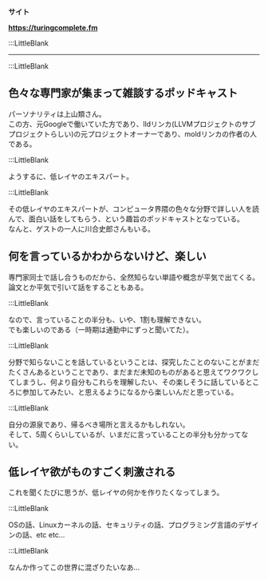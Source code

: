 
**サイト**    

**https://turingcomplete.fm**  

:::LittleBlank  

---  

:::LittleBlank  

## 色々な専門家が集まって雑談するポッドキャスト  

パーソナリティは上山類さん。  
この方、元Googleで働いていた方であり、lldリンカ(LLVMプロジェクトのサブプロジェクトらしい)の元プロジェクトオーナーであり、moldリンカの作者の人である。  

:::LittleBlank  

ようするに、低レイヤのエキスパート。  

:::LittleBlank  

その低レイヤのエキスパートが、コンピュータ界隈の色々な分野で詳しい人を読んで、面白い話をしてもらう、という趣旨のポッドキャストとなっている。  
なんと、ゲストの一人に川合史郎さんもいる。  


## 何を言っているかわからないけど、楽しい  

専門家同士で話し合うものだから、全然知らない単語や概念が平気で出てくる。  
論文とか平気で引いて話をすることもある。  

:::LittleBlank  

なので、言っていることの半分も、いや、1割も理解できない。  
でも楽しいのである（一時期は通勤中にずっと聞いてた）。  

:::LittleBlank  

分野で知らないことを話しているということは、探究したことのないことがまだたくさんあるということであり、まだまだ未知のものがあると思えてワクワクしてしまうし、何より自分もこれらを理解したい、その楽しそうに話しているところに参加してみたい、と思えるようになるから楽しいんだと思っている。  

:::LittleBlank  

自分の源泉であり、帰るべき場所と言えるかもしれない。  
そして、5周くらいしているが、いまだに言っていることの半分も分かってない。  

## 低レイヤ欲がものすごく刺激される  

これを聞くたびに思うが、低レイヤの何かを作りたくなってしまう。  

:::LittleBlank  

OSの話、Linuxカーネルの話、セキュリティの話、プログラミング言語のデザインの話、etc etc...  

:::LittleBlank  

なんか作ってこの世界に混ざりたいなあ...  
